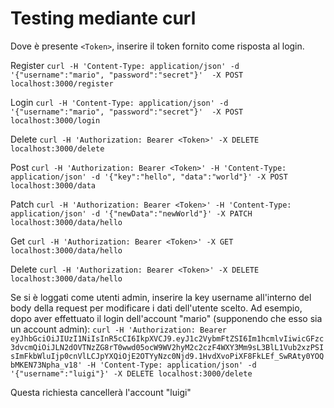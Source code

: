 # Testing mediante curl

Dove è presente `<Token>`, inserire il token fornito come risposta al login.


Register
`curl -H 'Content-Type: application/json' -d  '{"username":"mario", "password":"secret"}'  -X POST localhost:3000/register`


Login
`curl -H 'Content-Type: application/json' -d  '{"username":"mario", "password":"secret"}'  -X POST localhost:3000/login`


Delete
`curl -H 'Authorization: Bearer <Token>' -X DELETE localhost:3000/delete`


Post
`curl -H 'Authorization: Bearer <Token>' -H 'Content-Type: application/json' -d '{"key":"hello", "data":"world"}' -X POST localhost:3000/data`


Patch
`curl -H 'Authorization: Bearer <Token>' -H 'Content-Type: application/json' -d '{"newData":"newWorld"}' -X PATCH localhost:3000/data/hello`


Get
`curl -H 'Authorization: Bearer <Token>' -X GET localhost:3000/data/hello`


Delete
`curl -H 'Authorization: Bearer <Token>' -X DELETE localhost:3000/data/hello`


Se si è loggati come utenti admin, inserire la key username all'interno del body della request per modificare i dati dell'utente scelto.
Ad esempio, dopo aver effettuato il login dell'account "mario" (supponendo che esso sia un account admin):
`curl -H 'Authorization: Bearer eyJhbGciOiJIUzI1NiIsInR5cCI6IkpXVCJ9.eyJ1c2VybmFtZSI6Im1hcmlvIiwicGFzc3dvcmQiOiJLN2dOVTNzZG8rT0wwd05ocW9WV2hyM2c2czF4WXY3Mm9sL3BlL1Vub2xzPSIsImFkbWluIjp0cnVlLCJpYXQiOjE2OTYyNzc0Njd9.1HvdXvoPiXF8FkLEf_SwRAty0YOQbMKEN73Npha_v18' -H 'Content-Type: application/json' -d '{"username":"luigi"}' -X DELETE localhost:3000/delete`

Questa richiesta cancellerà l'account "luigi"
